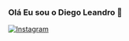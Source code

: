 ### Olá Eu sou o Diego Leandro 👋

[![Instagram](https://img.shields.io/badge/Instagram-E4405F?style=for-the-badge&logo=instagram&logoColor=white)](https://https://www.instagram.com/_diego.abreu_)
